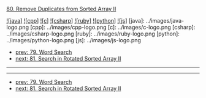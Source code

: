 [80. Remove Duplicates from Sorted Array II](https://leetcode.com/problems/remove-duplicates-from-sorted-array-ii/)

[![java]](../java/080-remove-duplicates-from-sorted-array-ii.md)
[![cpp]](../cpp/080-remove-duplicates-from-sorted-array-ii.md)
[![c]](../c/080-remove-duplicates-from-sorted-array-ii.md)
[![csharp]](../csharp/080-remove-duplicates-from-sorted-array-ii.md)
[![ruby]](../ruby/080-remove-duplicates-from-sorted-array-ii.md)
[![python]](../python/080-remove-duplicates-from-sorted-array-ii.md)
[![js]](../js/080-remove-duplicates-from-sorted-array-ii.md)
[java]: ../images/java-logo.png
[cpp]: ../images/cpp-logo.png
[c]: ../images/c-logo.png
[csharp]: ../images/csharp-logo.png
[ruby]: ../images/ruby-logo.png
[python]: ../images/python-logo.png
[js]: ../images/js-logo.png

- [prev: 79. Word Search](079-word-search.md)
- [next: 81. Search in Rotated Sorted Array II](081-search-in-rotated-sorted-array-ii.md)

---


---

- [prev: 79. Word Search](079-word-search.md)
- [next: 81. Search in Rotated Sorted Array II](081-search-in-rotated-sorted-array-ii.md)
